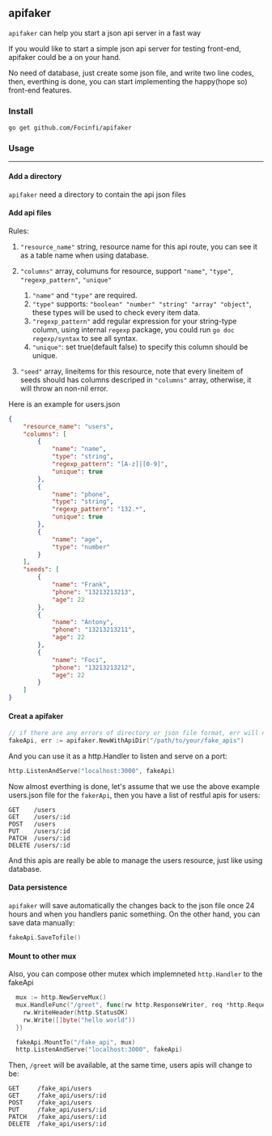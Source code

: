 ## apifaker

`apifaker` can help you start a json api server in a fast way

If you would like to start a simple json api server for testing front-end, apifaker could be a on your hand.

No need of database, just create some json file, and write two line codes, then, everthing is done, you can start implementing the happy(hope so) front-end features.

### Install
`go get github.com/Focinfi/apifaker`

### Usage
----
#### Add a directory

`apifaker` need a directory to contain the api json files

#### Add api files

Rules:

1. `"resource_name"` string, resource name for this api route, you can see it as a table name when using database.

2. `"columns"` array, columuns for resource, support `"name"`, `"type"`, `"regexp_pattern"`, `"unique"`
    1. `"name"` and `"type"` are required.
    2. `"type"` supports: `"boolean" "number" "string" "array" "object"`, these types will be used to check every item data.
    3. `"regexp_pattern"` add regular expression for your string-type column, using internal `regexp` package, you could run `go doc regexp/syntax` to see all syntax.
    4. `"unique"`: set true(default false) to specify this column should be unique.

3. `"seed"` array, lineitems for this resource, note that every lineitem of seeds should has columns descriped in `"columns"` array, otherwise, it will throw an non-nil error.

Here is an example for users.json

```json
{
    "resource_name": "users",
    "columns": [
        {
            "name": "name",
            "type": "string",
            "regexp_pattern": "[A-z]|[0-9]",
            "unique": true
        },
        {
            "name": "phone",
            "type": "string",
            "regexp_pattern": "132.*",
            "unique": true
        },
        {
            "name": "age",
            "type": "number"
        }
    ],
    "seeds": [
        {
            "name": "Frank",
            "phone": "13213213213",
            "age": 22
        },
        {
            "name": "Antony",
            "phone": "13213213211",
            "age": 22
        },
        {
            "name": "Foci",
            "phone": "13213213212",
            "age": 22
        }
    ]
}
```

#### Creat a apifaker

```go
// if there are any errors of directory or json file format, err will not be nil
fakeApi, err := apifaker.NewWithApiDir("/path/to/your/fake_apis")
```

And you can use it as a http.Handler to listen and serve on a port:

```go
http.ListenAndServe("localhost:3000", fakeApi)
```

Now almost everthing is done, let's assume that we use the above example users.json file for the `fakerApi`, then you have a list of restful apis for users:

```shell
GET    /users                   
GET    /users/:id               
POST   /users                   
PUT    /users/:id               
PATCH  /users/:id               
DELETE /users/:id
```

And this apis are really be able to manage the users resource, just like using database.

#### Data persistence

`apifaker` will save automatically the changes back to the json file once 24 hours and when you handlers panic something. On the other hand, you can save data manually:

```go
fakeApi.SaveTofile()
```

#### Mount to other mux

Also, you can compose other mutex which implemneted `http.Handler` to the fakeApi

```go
  mux := http.NewServeMux()
  mux.HandleFunc("/greet", func(rw http.ResponseWriter, req *http.Request) {
    rw.WriteHeader(http.StatusOK)
    rw.Write([]byte("hello world"))
  })

  fakeApi.MountTo("/fake_api", mux)
  http.ListenAndServe("localhost:3000", fakeApi)
```

Then, `/greet` will be available, at the same time, users apis will change to be: 

```shell
GET     /fake_api/users                   
GET     /fake_api/users/:id               
POST    /fake_api/users                   
PUT     /fake_api/users/:id               
PATCH   /fake_api/users/:id               
DELETE  /fake_api/users/:id
```

